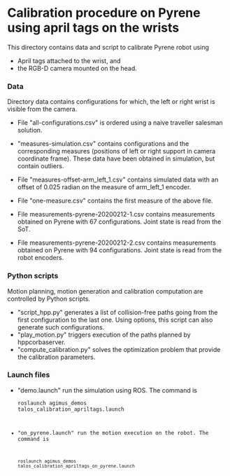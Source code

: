 # Calibration procedure on Pyrene using april tags on the wrists

This directory contains data and script to calibrate Pyrene robot using
  - April tags attached to the wrist, and
  - the RGB-D camera mounted on the head.

### Data

Directory data contains configurations for which, the left or right wrist is
visible from the camera.

  * File "all-configurations.csv" is ordered using a naive traveller salesman
    solution.
  * "measures-simulation.csv" contains configurations and the
    corresponding measures (positions of left or right support in
    camera coordinate frame). These data have been obtained in
    simulation, but contain outliers.
  * File "measures-offset-arm_left_1.csv" contains simulated data with an
    offset of 0.025 radian on the measure of arm_left_1 encoder.
  * File "one-measure.csv" contains the first measure of the above file.

  * File measurements-pyrene-20200212-1.csv contains measurements obtained on
    Pyrene with 67 configurations. Joint state is read from the SoT.
  * File measurements-pyrene-20200212-2.csv contains measurements obtained on
    Pyrene with 94 configurations. Joint state is read from the robot encoders.

### Python scripts

Motion planning, motion generation and calibration computation are controlled
by Python scripts.

  * "script_hpp.py" generates a list of collision-free paths going from the
    first configuration to the last one. Using options, this script can also
    generate such configurations.
  * "play_motion.py" triggers execution of the paths planned by hppcorbaserver.
  * "compute_calibration.py" solves the optimization problem that provide the
    calibration parameters.

### Launch files

  * "demo.launch" run the simulation using ROS. The command is

    <code>roslaunch agimus_demos talos_calibration_apriltags.launch</endcode>
  * "on_pyrene.launch" run the motion execution on the robot. The command is

    <code>roslaunch agimus_demos talos_calibration_apriltags_on_pyrene.launch
    </endcode>